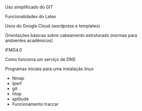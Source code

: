 Uso simplificado do GIT

Funcionalidades do Latex

Usos do Google Cloud (wordpress e templates)

Orientações básicas sobre cabeamento estruturado (normas para ambientes acadêmicos)

IFMG4.0

Como funciona um serviço de DNS

Programas iniciais para uma instalação linux
- Nmap
- Iperf
- git
- htop
- aptitude
- Funcionamento traccar


